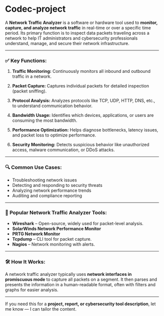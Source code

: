 # Codec-project


A **Network Traffic Analyzer** is a software or hardware tool used to **monitor, capture, and analyze network traffic** in real-time or over a specific time period. Its primary function is to inspect data packets traveling across a network to help IT administrators and cybersecurity professionals understand, manage, and secure their network infrastructure.

---

### ✅ **Key Functions:**

1. **Traffic Monitoring:**
   Continuously monitors all inbound and outbound traffic in a network.

2. **Packet Capture:**
   Captures individual packets for detailed inspection (packet sniffing).

3. **Protocol Analysis:**
   Analyzes protocols like TCP, UDP, HTTP, DNS, etc., to understand communication behavior.

4. **Bandwidth Usage:**
   Identifies which devices, applications, or users are consuming the most bandwidth.

5. **Performance Optimization:**
   Helps diagnose bottlenecks, latency issues, and packet loss to optimize performance.

6. **Security Monitoring:**
   Detects suspicious behavior like unauthorized access, malware communication, or DDoS attacks.

---

### 🔍 **Common Use Cases:**

* Troubleshooting network issues
* Detecting and responding to security threats
* Analyzing network performance trends
* Auditing and compliance reporting

---

### 🧰 **Popular Network Traffic Analyzer Tools:**

* **Wireshark** – Open-source, widely used for packet-level analysis.
* **SolarWinds Network Performance Monitor**
* **PRTG Network Monitor**
* **Tcpdump** – CLI tool for packet capture.
* **Nagios** – Network monitoring with alerts.

---

### 🛠️ **How It Works:**

A network traffic analyzer typically uses **network interfaces in promiscuous mode** to capture all packets on a segment. It then parses and presents the information in a human-readable format, often with filters and graphs for easier analysis.

---

If you need this for a **project, report, or cybersecurity tool description**, let me know — I can tailor the content.


